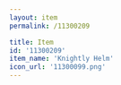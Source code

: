 ```yaml
---
layout: item
permalink: /11300209

title: Item
id: '11300209'
item_name: 'Knightly Helm'
icon_url: '11300099.png'
---
```

